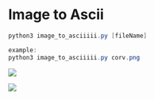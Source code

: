 # Image to Ascii

```java
python3 image_to_asciiiii.py [fileName]

example:
python3 image_to_asciiiii.py corv.png
```

![](https://github.com/lambopancake/toAsciiiii/blob/main/corv.png)

![](https://github.com/lambopancake/toAsciiiii/blob/main/corv_ascii.png)

